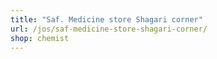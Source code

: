 ```yaml
---
title: "Saf. Medicine store Shagari corner"
url: /jos/saf-medicine-store-shagari-corner/
shop: chemist
---
```

